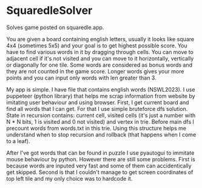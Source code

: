 # SquaredleSolver
Solves game posted on squaredle.app.

  You are given a board containing english letters, usually it looks like square 4x4 (sometimes 5x5) and your goal is to get highest possible score. You have to find various words in it by dragging through cells. You can move to adjacent cell if it's not visited and you can move to it horizontally, vertically or diagonally for one tile. Some words are considered as bonus words and they are not counted in the game score. Longer words gives your more points and you can input only words with len greater than 3.
  
  My app is simple. I have file that contains english words (NSWL2023). I use puppeteer (python library) that helps me scrap information from website by imitating user behaviour and using browser. First, I get current board and find all words that I can get. For that I use simple bruteforce dfs solution. State in recursion contains: current cell, visited cells (it's just a number with N * N bits, 1 is visited and 0 not visited) and vertex in trie. Before main dfs I precount words from words.txt in this trie. Using this structure helps me understand when to stop recursion and rollback (that happens when I come to a leaf).
  
  After I've got words that can be found in puzzle I use pyautogui to immitate mouse behaviour by python. However there are still some problems. First is because words are inputed very fast and some of them can accidentically get skipped. Second is that I couldn't manage to get screen coordinates of top left tile and my only choice was to hardcode it.
